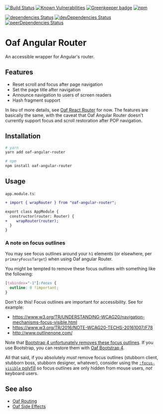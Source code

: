 [![Build Status](https://travis-ci.org/oaf-project/oaf-angular-router.svg?branch=master)](https://travis-ci.org/oaf-project/oaf-angular-router)
[![Known Vulnerabilities](https://snyk.io/test/github/oaf-project/oaf-angular-router/badge.svg?targetFile=package.json)](https://snyk.io/test/github/oaf-project/oaf-angular-router?targetFile=package.json)
[![Greenkeeper badge](https://badges.greenkeeper.io/oaf-project/oaf-angular-router.svg)](https://greenkeeper.io/)
[![npm](https://img.shields.io/npm/v/oaf-angular-router.svg)](https://www.npmjs.com/package/oaf-angular-router)

[![dependencies Status](https://david-dm.org/oaf-project/oaf-angular-router/status.svg)](https://david-dm.org/oaf-project/oaf-angular-router)
[![devDependencies Status](https://david-dm.org/oaf-project/oaf-angular-router/dev-status.svg)](https://david-dm.org/oaf-project/oaf-angular-router?type=dev)
[![peerDependencies Status](https://david-dm.org/oaf-project/oaf-angular-router/peer-status.svg)](https://david-dm.org/oaf-project/oaf-angular-router?type=peer)


# Oaf Angular Router
An accessible wrapper for Angular's router.

## Features

* Reset scroll and focus after page navigation
* Set the page title after navigation
* Announce navigation to users of screen readers
* Hash fragment support

In lieu of more details, see [Oaf React Router](https://github.com/oaf-project/oaf-react-router/blob/master/README.md#features) for now. The features are basically the same, with the caveat that Oaf Angular Router doesn't currently support focus and scroll restoration after POP navigation.

## Installation

```sh
# yarn
yarn add oaf-angular-router

# npm
npm install oaf-angular-router
```

## Usage

`app.module.ts`:

```diff
+ import { wrapRouter } from "oaf-angular-router";

export class AppModule {
  constructor(router: Router) {
+    wrapRouter(router);
  }
}
```

### A note on focus outlines
You may see focus outlines around your `h1` elements (or elsewhere, per `primaryFocusTarget`) when using Oaf angular Router.

You might be tempted to remove these focus outlines with something like the following:
```css
[tabindex="-1"]:focus {
  outline: 0 !important;
}
```

Don't do this! Focus outlines are important for accessibility. See for example:

* https://www.w3.org/TR/UNDERSTANDING-WCAG20/navigation-mechanisms-focus-visible.html
* https://www.w3.org/TR/2016/NOTE-WCAG20-TECHS-20161007/F78
* http://www.outlinenone.com/

Note that [Bootstrap 4 unfortunately removes these focus outlines](https://github.com/twbs/bootstrap/issues/28425). If you use Bootstrap, you can restore them with [Oaf Bootstrap 4](https://github.com/oaf-project/oaf-bootstrap-4).

All that said, if you absolutely _must_ remove focus outlines (stubborn client, stubborn boss, stubborn designer, whatever), consider using the [`:focus-visible` polyfill](https://github.com/WICG/focus-visible) so focus outlines are only hidden from mouse users, _not_ keyboard users.

## See also
* [Oaf Routing](https://github.com/oaf-project/oaf-routing)
* [Oaf Side Effects](https://github.com/oaf-project/oaf-side-effects)

